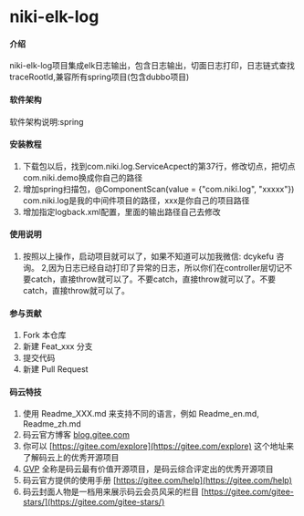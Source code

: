 # niki-elk-log

#### 介绍
niki-elk-log项目集成elk日志输出，包含日志输出，切面日志打印，日志链式查找traceRootId,兼容所有spring项目(包含dubbo项目)

#### 软件架构
软件架构说明:spring 


#### 安装教程

1. 下载包以后，找到com.niki.log.ServiceAcpect的第37行，修改切点，把切点com.niki.demo换成你自己的路径
2. 增加spring扫描包，@ComponentScan(value = {"com.niki.log", "xxxxx"}) com.niki.log是我的中间件项目的路径，xxx是你自己的项目路径
3. 增加指定logback.xml配置，里面的输出路径自己去修改

#### 使用说明

1. 按照以上操作，启动项目就可以了，如果不知道可以加我微信: dcykefu 咨询。
2,因为日志已经自动打印了异常的日志，所以你们在controller层切记不要catch，直接throw就可以了。不要catch，直接throw就可以了。不要catch，直接throw就可以了。

#### 参与贡献

1. Fork 本仓库
2. 新建 Feat_xxx 分支
3. 提交代码
4. 新建 Pull Request


#### 码云特技

1. 使用 Readme\_XXX.md 来支持不同的语言，例如 Readme\_en.md, Readme\_zh.md
2. 码云官方博客 [blog.gitee.com](https://blog.gitee.com)
3. 你可以 [https://gitee.com/explore](https://gitee.com/explore) 这个地址来了解码云上的优秀开源项目
4. [GVP](https://gitee.com/gvp) 全称是码云最有价值开源项目，是码云综合评定出的优秀开源项目
5. 码云官方提供的使用手册 [https://gitee.com/help](https://gitee.com/help)
6. 码云封面人物是一档用来展示码云会员风采的栏目 [https://gitee.com/gitee-stars/](https://gitee.com/gitee-stars/)
